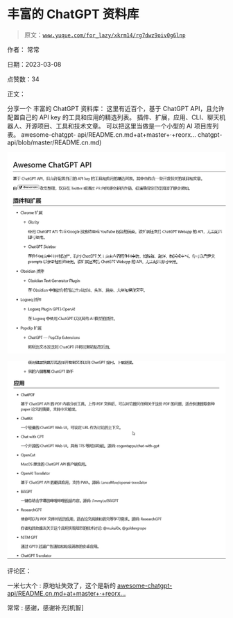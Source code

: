# 丰富的 ChatGPT 资料库

> 原文：[`www.yuque.com/for_lazy/xkrm14/rg7dwz9oiv0g6lnp`](https://www.yuque.com/for_lazy/xkrm14/rg7dwz9oiv0g6lnp)

作者： 常常 

日期：2023-03-08 

点赞数：34 

正文： 

分享一个 丰富的 ChatGPT 资料库： 这里有近百个，基于 ChatGPT API，且允许配置自己的 API key 的工具和应用的精选列表。 插件、扩展，应用、CLI、聊天机器人、开源项目、工具和技术文章。 可以把这里当做是一个小型的 AI 项目库列表。 awesome-chatgpt- api/README.cn.md+at+master+·+reorx... chatgpt-api/blob/master/README.cn.md) 

![](img/8d67b836c99165799b5033925cda16ff.png)  

![](img/200841455739c4c88c89d34b70f570dd.png)  

评论区： 

一米七大个 : 原地址失效了，这个是新的 [awesome-chatgpt-api/README.cn.md+at+master+·+reorx...](https://github.com/reorx/awesome-chatgpt-api/blob/master/README.cn.md) 

常常 : 感谢，感谢补充[机智] 

